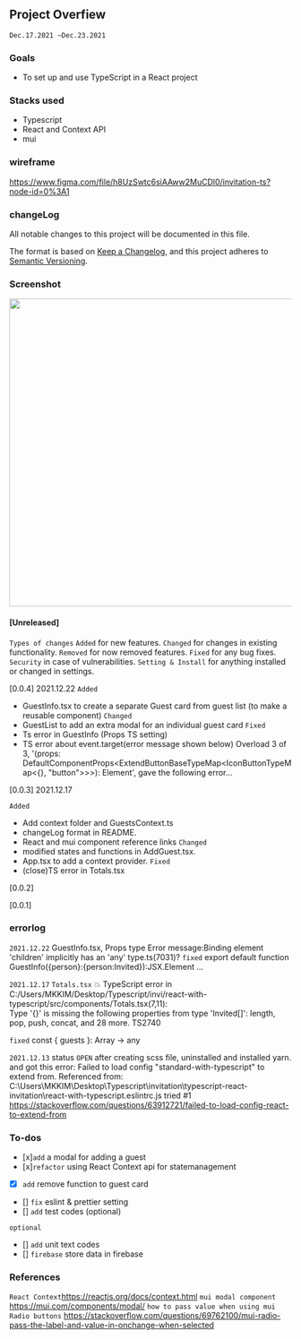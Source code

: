 ## Project Overfiew
`Dec.17.2021 ~Dec.23.2021`
### Goals
- To set up and use TypeScript in a React project

### Stacks used
- Typescript
- React and Context API
- mui

### wireframe
https://www.figma.com/file/h8UzSwtc6siAAww2MuCDl0/invitation-ts?node-id=0%3A1

### changeLog
All notable changes to this project will be documented in this file.

The format is based on [Keep a Changelog](https://keepachangelog.com/en/1.0.0/),
and this project adheres to [Semantic Versioning](https://semver.org/spec/v2.0.0.html).


### Screenshot
<img src="https://images.velog.io/images/ek615/post/d0654cde-ad5a-410b-b418-5e872a257e98/image.png" width="550"> 

####  [Unreleased]
`Types of changes`
`Added` for new features.
`Changed` for changes in existing functionality.
`Removed` for now removed features.
`Fixed` for any bug fixes.
`Security` in case of vulnerabilities.
`Setting & Install` for anything installed or changed in settings.

[0.0.4]
2021.12.22
`Added`
- GuestInfo.tsx to create a separate Guest card from guest list (to make a reusable component)
`Changed`
- GuestList to add an extra modal for an individual guest card
`Fixed`
- Ts error in GuestInfo (Props TS setting)
- TS error about event.target(error message shown below)
    Overload 3 of 3, '(props: DefaultComponentProps<ExtendButtonBaseTypeMap<IconButtonTypeMap<{}, "button">>>): Element', gave the following error...

[0.0.3]
2021.12.17

`Added`
- Add context folder and GuestsContext.ts
- changeLog format in README.
- React and mui component reference links
`Changed`
- modified states and functions in AddGuest.tsx.
- App.tsx to add a context provider.
`Fixed` 
- (close)TS error in Totals.tsx

[0.0.2]

[0.0.1]

### errorlog

`2021.12.22`
GuestInfo.tsx, Props type
Error message:Binding element 'children' implicitly has an 'any' type.ts(7031)?
`fixed`
export default function GuestInfo({person}:{person:Invited}):JSX.Element ...

`2021.12.17`
`Totals.tsx`
💥 TypeScript error in C:/Users/MKKIM/Desktop/Typescript/invi/react-with-typescript/src/components/Totals.tsx(7,11):   
Type '{}' is missing the following properties from type 'Invited[]': length, pop, push, concat, and 28 more.  TS2740

`fixed` const { guests }: Array<Invited> -> any

`2021.12.13` 
status `OPEN`
after creating scss file, uninstalled and installed yarn.
and got this error:
Failed to load config "standard-with-typescript" to extend from.
Referenced from: C:\Users\MKKIM\Desktop\Typescript\invitation\typescript-react-invitation\react-with-typescript\.eslintrc.js
tried #1 https://stackoverflow.com/questions/63912721/failed-to-load-config-react-to-extend-from 


### To-dos
- [x]`add` a modal for adding a guest 
- [x]`refactor` using React Context api for statemanagement
- [x] `add` remove function to guest card
- [] `fix` eslint & prettier setting
- [] `add` test codes (optional)

`optional`
- [] `add` unit text codes 
- [] `firebase` store data in firebase

### References
`React Context`https://reactjs.org/docs/context.html
`mui modal component` https://mui.com/components/modal/
`how to pass value when using mui Radio buttons` https://stackoverflow.com/questions/69762100/mui-radio-pass-the-label-and-value-in-onchange-when-selected

